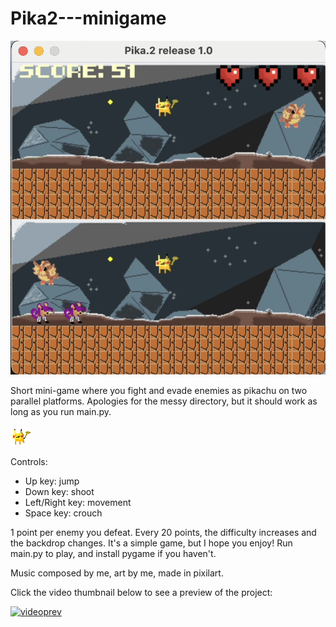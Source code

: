 # Pika2---minigame

![pikachu](previmg.png)

Short mini-game where you fight and evade enemies as pikachu on two parallel platforms. Apologies for the messy directory, but it should work as long as you run main.py.

![pikachu](pstateleft.png)

Controls:
- Up key: jump
- Down key: shoot
- Left/Right key: movement
- Space key: crouch

1 point per enemy you defeat. Every 20 points, the difficulty increases and the backdrop changes. It's a simple game, but I hope you enjoy! Run main.py to play, and install pygame if you haven't.

Music composed by me, art by me, made in pixilart.

Click the video thumbnail below to see a preview of the project:

[![videoprev](https://img.youtube.com/vi/7f2ZmgWs-uw/0.jpg)](https://www.youtube.com/watch?v=7f2ZmgWs-uw)

